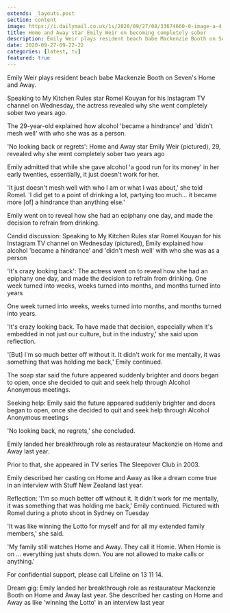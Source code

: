 ```yaml
---
extends: _layouts.post
section: content
image: https://i.dailymail.co.uk/1s/2020/09/27/08/33674660-0-image-a-4_1601192407298.jpg 
title: Home and Away star Emily Weir on becoming completely sober 
description: Emily Weir plays resident beach babe Mackenzie Booth on Sevens Home and Away.  
date: 2020-09-27-09-22-22 
categories: [latest, tv] 
featured: true 
--- 
```

Emily Weir plays resident beach babe Mackenzie Booth on Seven's Home and Away. 

Speaking to My Kitchen Rules star Romel Kouyan for his Instagram TV channel on Wednesday, the actress revealed why she went completely sober two years ago.

The 29-year-old explained how alcohol 'became a hindrance' and 'didn't mesh well' with who she was as a person. 

'No looking back or regrets': Home and Away star Emily Weir (pictured), 29, revealed why she went completely sober two years ago 

Emily admitted that while she gave alcohol 'a good run for its money' in her early twenties, essentially, it just doesn't work for her. 

'It just doesn't mesh well with who I am or what I was about,' she told Romel. 'I did get to a point of drinking a lot, partying too much... it became more [of] a hindrance than anything else.'  

Emily went on to reveal how she had an epiphany one day, and made the decision to refrain from drinking. 

Candid discussion: Speaking to My Kitchen Rules star Romel Kouyan for his Instagram TV channel on Wednesday (pictured), Emily explained how alcohol 'became a hindrance' and 'didn't mesh well' with who she was as a person 

'It's crazy looking back': The actress went on to reveal how she had an epiphany one day, and made the decision to refrain from drinking. One week turned into weeks, weeks turned into months, and months turned into years 

One week turned into weeks, weeks turned into months, and months turned into years.  

'It's crazy looking back. To have made that decision, especially when it's embedded in not just our culture, but in the industry,' she said upon reflection.

'[But] I'm so much better off without it. It didn't work for me mentally, it was something that was holding me back,' Emily continued.

The soap star said the future appeared suddenly brighter and doors began to open, once she decided to quit and seek help through Alcohol Anonymous meetings.

Seeking help: Emily said the future appeared suddenly brighter and doors began to open, once she decided to quit and seek help through Alcohol Anonymous meetings 

'No looking back, no regrets,' she concluded.   

Emily landed her breakthrough role as restaurateur Mackenzie on Home and Away last year.

Prior to that, she appeared in TV series The Sleepover Club in 2003. 

Emily described her casting on Home and Away as like a dream come true in an interview with Stuff New Zealand last year.

Reflection: 'I'm so much better off without it. It didn't work for me mentally, it was something that was holding me back,' Emily continued. Pictured with Romel during a photo shoot in Sydney on Tuesday 

'It was like winning the Lotto for myself and for all my extended family members,' she said. 

'My family still watches Home and Away. They call it Homie. When Homie is on ... everything just shuts down. You are not allowed to make calls or anything.' 

For confidential support, please call Lifeline on 13 11 14.  

Dream gig: Emily landed her breakthrough role as restaurateur Mackenzie Booth on Home and Away last year. She described her casting on Home and Away as like 'winning the Lotto' in an interview last year 


